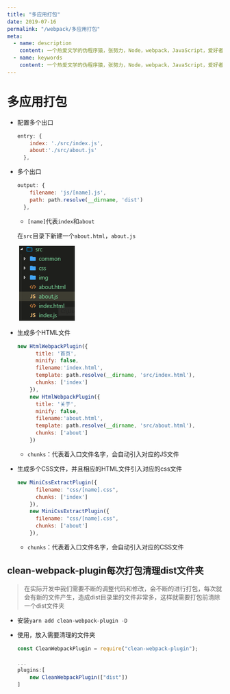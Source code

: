 ```yaml
---
title: "多应用打包"
date: 2019-07-16
permalink: "/webpack/多应用打包"
meta:
  - name: description
    content: 一个热爱文学的伪程序猿，张努力，Node，webpack，JavaScript，爱好者，博客
  - name: keywords
    content: 一个热爱文学的伪程序猿，张努力，Node，webpack，JavaScript，爱好者，博客
---
```

# 多应用打包



- 配置多个出口

  ```javascript
  entry: {
      index: './src/index.js',
      about:'./src/about.js'
    },
  ```

- 多个出口

  ```javascript
  output: {
      filename: 'js/[name].js',
      path: path.resolve(__dirname, 'dist')
    },
  ```

  - `[name]`代表`index`和`about`

  在`src`目录下新建一个`about.html`，`about.js`

  ​	![](./img/14.png)

  

  

- 生成多个HTML文件

  ```javascript
  new HtmlWebpackPlugin({
        title: '首页',
        minify: false,
        filename:'index.html',
        template: path.resolve(__dirname, 'src/index.html'),
        chunks: ['index']
      }),
      new HtmlWebpackPlugin({
        title: '关于',
        minify: false,
        filename:'about.html',
        template: path.resolve(__dirname, 'src/about.html'),
        chunks: ['about']
      })
  ```

  - `chunks`：代表着入口文件名字，会自动引入对应的JS文件

- 生成多个CSS文件，并且相应的HTML文件引入对应的css文件

  ```javascript 
  new MiniCssExtractPlugin({
        filename: "css/[name].css",
        chunks: ['index']
      }),
      new MiniCssExtractPlugin({
        filename: "css/[name].css",
        chunks: ['about']
      }),
  ```

  - `chunks`：代表着入口文件名字，会自动引入对应的CSS文件

## clean-webpack-plugin每次打包清理dist文件夹

> 在实际开发中我们需要不断的调整代码和修改，会不断的进行打包，每次就会有新的文件产生，造成dist目录里的文件非常多，这样就需要打包前清除一个dist文件夹

- 安装`yarn add clean-webpack-plugin -D`

- 使用，放入需要清理的文件夹

  ```javascript
  const CleanWebpackPlugin = require("clean-webpack-plugin");
  
  ...
  plugins:[
      new CleanWebpackPlugin(["dist"])
  ]
  ```

  


